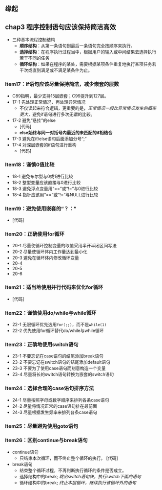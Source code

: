 ##  缘起

##  chap3 程序控制语句应该保持简洁高效
+ 三种基本流程控制结构
    + **顺序结构**：从第一条语句到最后一条语句完全按顺序来执行。
    + **选择结构**：在程序执行过程当中，根据用户的输入或中间结果去选择执行若干不同的任务
    + **循环结构**：如果在程序的某处，需要根据某项条件重复地执行某项任务若干次或直到满足或不满足某条件为止。

###  Item17：if语句应该尽量保持简洁，减少嵌套的层数
+ C89指明，最少支持15层嵌套；C99提升到127层。
+ 17-1 先处理正常情况，再处理异常情况
    + 不仅读起来符合逻辑，更重要的是，*正常情况一般比异常情况发生的概率更大*，避免if语句进行多次无谓的比较。
+ 17-2 避免“悬挂”的else
    + [代码]
    + **else始终与同一对括号内最近的未匹配的if相结合**
+ 17-3 避免在if/else语句后面添加分号“;”
+ 17-4 对深层嵌套的if语句进行重构
    + [代码]

###  Item18：谨慎0值比较
+ 18-1 避免布尔型与0或1进行比较
+ 18-2 整型变量应该直接与0进行比较
+ 18-3 避免浮点变量用“==”或“!=”与0进行比较
+ 18-4 指针应该用“==”或“!=”与NULL进行比较

###  Item19：避免使用嵌套的“？：”
+ [代码]

###  Item20：正确使用for循环
+ 20-1 尽量使循环控制变量的取值采用半开半闭区间写法
+ 20-2 尽量使循环体内工作量达到最小化
+ 20-3 避免在循环体内修改循环变量
+ 20-4
+ 20-5
+ 20-6 

###  Item21：适当地使用并行代码来优化for循环
+ [代码]

###  Item22：谨慎使用do/while与while循环
+ 22-1 无限循环优先选用`for(;;)`，而不是`while(1)`
+ 22-2 优先使用for循环替代do/while与while循环

###  Item23：正确地使用switch语句
+ 23-1 不要忘记在case语句的结尾添加break语句
+ 23-2 不要忘记在switch语句的结尾添加default语句
+ 23-3 不要为了使用case语句而刻意构造一个变量
+ 23-4 尽量将长的switch语句转换为嵌套的switch语句

###  Item24：选择合理的case语句排序方法
+ 24-1 尽量按照字母或数字顺序来排列各条case语句
+ 24-2 尽量将情况正常的case语句排在最前面
+ 24-3 尽量根据发生频率来排列各条case语句

###  Item25：尽量避免使用goto语句


###  Item26：区别continue与break语句
+ continue语句
    + 只结束本次循环，而不终止整个循环的执行。 [代码] 
+ break语句
    + 结束整个循环过程，不再判断执行循环的条件是否成立。
    + 选择结构中的break; *跳出switch语句块，执行switch下面的语句*
    + 循环结构中的break; *终止本层循环，继续执行该循环外的语句*
